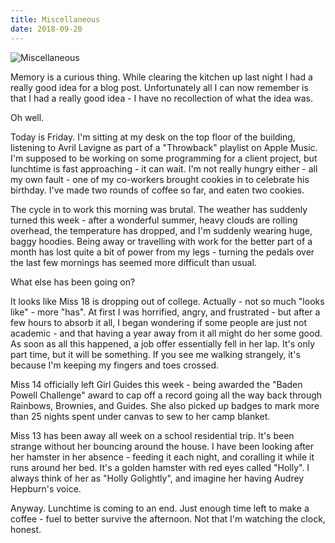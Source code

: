 ```yaml
---
title: Miscellaneous
date: 2018-09-20
---
```


![Miscellaneous](https://source.unsplash.com/l7dbl-sUg3k/1600x900)

Memory is a curious thing. While clearing the kitchen up last night I had a really good idea for a blog post. Unfortunately all I can now remember is that I had a really good idea - I have no recollection of what the idea was.

Oh well.

Today is Friday. I'm sitting at my desk on the top floor of the building, listening to Avril Lavigne as part of a "Throwback" playlist on Apple Music. I'm supposed to be working on some programming for a client project, but lunchtime is fast approaching - it can wait. I'm not really hungry either - all my own fault - one of my co-workers brought cookies in to celebrate his birthday. I've made two rounds of coffee so far, and eaten two cookies.

The cycle in to work this morning was brutal. The weather has suddenly turned this week - after a wonderful summer, heavy clouds are rolling overhead, the temperature has dropped, and I'm suddenly wearing huge, baggy hoodies. Being away or travelling with work for the better part of a month has lost quite a bit of power from my legs - turning the pedals over the last few mornings has seemed more difficult than usual.

What else has been going on?

It looks like Miss 18 is dropping out of college. Actually - not so much "looks like" - more "has". At first I was horrified, angry, and frustrated - but after a few hours to absorb it all, I began wondering if some people are just not academic - and that having a year away from it all might do her some good. As soon as all this happened, a job offer essentially fell in her lap. It's only part time, but it will be something. If you see me walking strangely, it's because I'm keeping my fingers and toes crossed.

Miss 14 officially left Girl Guides this week - being awarded the "Baden Powell Challenge" award to cap off a record going all the way back through Rainbows, Brownies, and Guides. She also picked up badges to mark more than 25 nights spent under canvas to sew to her camp blanket.

Miss 13 has been away all week on a school residential trip. It's been strange without her bouncing around the house. I have been looking after her hamster in her absence - feeding it each night, and coralling it while it runs around her bed. It's a golden hamster with red eyes called "Holly". I always think of her as "Holly Golightly", and imagine her having Audrey Hepburn's voice.

Anyway. Lunchtime is coming to an end. Just enough time left to make a coffee - fuel to better survive the afternoon. Not that I'm watching the clock, honest.